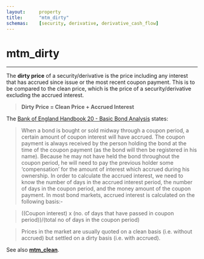 ```yaml
---
layout:		property
title:		"mtm_dirty"
schemas:	[security, derivative, derivative_cash_flow]
---
```


# mtm_dirty

---

The **dirty price** of a security/derivative is the price including any interest that has accrued since issue or the most recent coupon payment. This is to be compared to the clean price, which is the price of a security/derivative excluding the accrued interest.

> **Dirty Price = Clean Price + Accrued Interest**

The [Bank of England Handbook 20 - Basic Bond Analysis][boe] states:

> When a bond is bought or sold midway through a coupon period, a certain amount of coupon interest will have accrued. The coupon payment is always received by the person holding the bond at the time of the coupon payment (as the bond will then be registered in his name). Because he may not have held the bond throughout the coupon period, he will need to pay the previous holder some ‘compensation’ for the
amount of interest which accrued during his ownership. In order to calculate the accrued interest, we need to know the number of days in the accrued interest period, the number of days in the coupon period, and the money amount of the coupon payment. In most bond markets, accrued interest is calculated on the following basis:-

> ((Coupon interest) x (no. of days that have passed in coupon period))/(total no of days in the coupon period)

> Prices in the market are usually quoted on a clean basis (i.e. without accrued) but settled on a dirty basis (i.e. with accrued).

[boe]: http://www.bankofengland.co.uk/education/Documents/ccbs/handbooks/pdf/ccbshb20.pdf

See also [**mtm_clean**](https://github.com/suadelabs/fire/blob/master/documentation/properties/mtm_clean.md).

